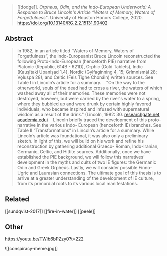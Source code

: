 > [[dodge]]. *Orpheus, Odin, and the Indo-European Underworld: A Response to Bruce Lincoln's Article “Waters of Memory, Waters of Forgetfulness"*. University of Houston Honors College, 2020. https://doi.org/10.13140/RG.2.2.15131.90402


## Abstract
> In 1982, in an article titled “Waters of Memory, Waters of Forgetfulness”, the Indo-Europeanist Bruce Lincoln reconstructed the following Proto-Indo-European (henceforth PIE) narrative from Platonic (Republic, 614B - 621D), Orphic (Gold Tablets), Indic (Kauṣītaki Upaniṣad 1.4), Nordic (Gylfaginning 4, 15; Grímnismál 28; Vǫluspá 28); and Celtic (Feis Tighe Chonáin) written sources. See Table I in Lincoln’s article for a summary.
>   
> "On the way to the otherworld, souls of the dead had to cross a river, the waters of which washed away all of their memories. These memories were not destroyed, however, but were carried by the river's water to a spring, where they bubbled up and were drunk by certain highly favored individuals, who became inspired and infused with supernatural wisdom as a result of the drink." (Lincoln, 1982: 30. [researchgate.net](https://www.researchgate.net/publication/249927289-Waters-of-Memory-Waters-of-Forgetfulness), [academia.edu](https://www.academia.edu/32367336/Waters-of-Memory))
>   
> Lincoln briefly traced the development of this proto-narrative in the various Indo- European (henceforth IE) branches. See Table II “Transformations” in Lincoln’s article for a summary. While Lincoln’s article was foundational, it was also only a preliminary sketch. In light of this, we will build on his work and refine his reconstruction by gathering additional Graeco- Roman, Indo-Iranian, Germanic, Celtic, and Hittite sources. Additionally, once we have established the PIE background, we will follow this narratives’ development in the myths and cults of two IE figures: the Germanic Odin and Greek Orpheús. Lastly, we will consider possible Finno-Ugric and Laurasian connections. The ultimate goal of this thesis is to arrive at a greater understanding of the development of IE culture, from its primordial roots to its various local manifestations.

## Related
[[sundqvist-2017]]
[[fire-in-water]]
[[peele]]

## Other
https://youtu.be/TWib6bPZzy0?t=222

![[conspiracy-meme.jpg]]